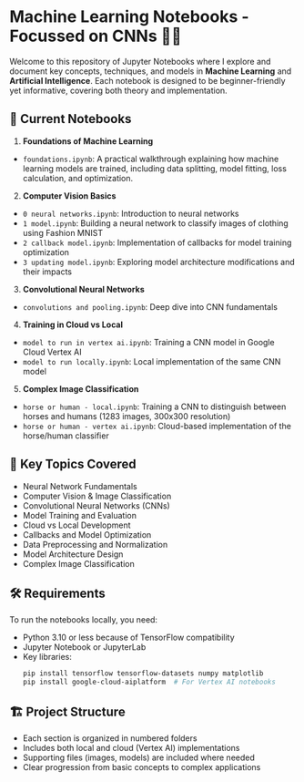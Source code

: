 # Machine Learning Notebooks - Focussed on CNNs 📓🤖

Welcome to this repository of Jupyter Notebooks where I explore and document key concepts, techniques, and models in **Machine Learning** and **Artificial Intelligence**. Each notebook is designed to be beginner-friendly yet informative, covering both theory and implementation.

## 📁 Current Notebooks

1. **Foundations of Machine Learning**
- `foundations.ipynb`: A practical walkthrough explaining how machine learning models are trained, including data splitting, model fitting, loss calculation, and optimization.

2. **Computer Vision Basics**
- `0 neural networks.ipynb`: Introduction to neural networks
- `1 model.ipynb`: Building a neural network to classify images of clothing using Fashion MNIST
- `2 callback model.ipynb`: Implementation of callbacks for model training optimization
- `3 updating model.ipynb`: Exploring model architecture modifications and their impacts

3. **Convolutional Neural Networks**
- `convolutions and pooling.ipynb`: Deep dive into CNN fundamentals

4. **Training in Cloud vs Local**
- `model to run in vertex ai.ipynb`: Training a CNN model in Google Cloud Vertex AI
- `model to run locally.ipynb`: Local implementation of the same CNN model

5. **Complex Image Classification**
- `horse or human - local.ipynb`: Training a CNN to distinguish between horses and humans (1283 images, 300x300 resolution)
- `horse or human - vertex ai.ipynb`: Cloud-based implementation of the horse/human classifier

## 🧮 Key Topics Covered

- Neural Network Fundamentals
- Computer Vision & Image Classification
- Convolutional Neural Networks (CNNs)
- Model Training and Evaluation
- Cloud vs Local Development
- Callbacks and Model Optimization
- Data Preprocessing and Normalization
- Model Architecture Design
- Complex Image Classification

## 🛠 Requirements

To run the notebooks locally, you need:

- Python 3.10 or less because of TensorFlow compatibility
- Jupyter Notebook or JupyterLab
- Key libraries:
  ```bash
  pip install tensorflow tensorflow-datasets numpy matplotlib
  pip install google-cloud-aiplatform  # For Vertex AI notebooks
  ```

## 🏗 Project Structure

- Each section is organized in numbered folders
- Includes both local and cloud (Vertex AI) implementations
- Supporting files (images, models) are included where needed
- Clear progression from basic concepts to complex applications
